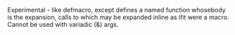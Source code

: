 Experimental - like defmacro, except defines a named function whosebody is the expansion, calls to which may be expanded inline as ifit were a macro. Cannot be used with variadic (&) args.